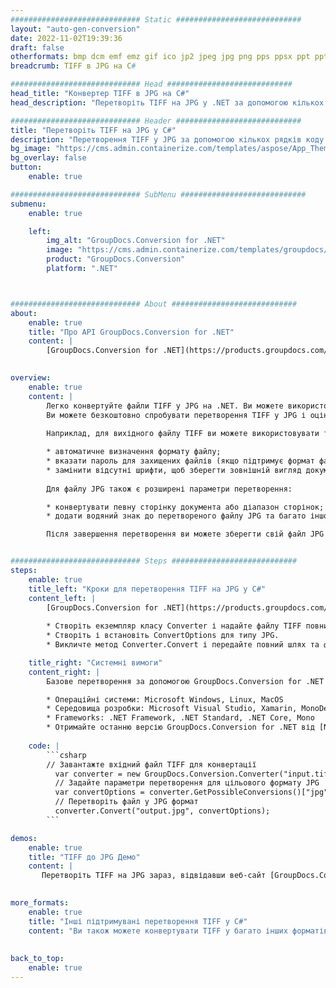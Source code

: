 ```yaml
---
############################# Static ############################
layout: "auto-gen-conversion"
date: 2022-11-02T19:39:36
draft: false
otherformats: bmp dcm emf emz gif ico jp2 jpeg jpg png pps ppsx ppt pptx psb psd svg svgz tga tif tiff webp wmf wmz
breadcrumb: TIFF в JPG на C#

############################# Head ############################
head_title: "Конвертер TIFF в JPG на C#"
head_description: "Перетворіть TIFF на JPG у .NET за допомогою кількох рядків коду. Використовуйте API перетворення документів GroupDocs, щоб конвертувати понад 160 форматів файлів."

############################# Header ############################
title: "Перетворіть TIFF на JPG у C#"
description: "Перетворення TIFF у JPG за допомогою кількох рядків коду .NET"
bg_image: "https://cms.admin.containerize.com/templates/aspose/App_Themes/V3/images/bg/header1.png"
bg_overlay: false
button:
    enable: true

############################# SubMenu ############################
submenu:
    enable: true

    left:
        img_alt: "GroupDocs.Conversion for .NET"
        image: "https://cms.admin.containerize.com/templates/groupdocs/images/product-logos/90x90-noborder/groupdocs-conversion-net.png"
        product: "GroupDocs.Conversion"
        platform: ".NET"



############################# About ############################
about:
    enable: true
    title: "Про API GroupDocs.Conversion for .NET"
    content: |
        [GroupDocs.Conversion for .NET](https://products.groupdocs.com/conversion/net/) можна використовувати для конвертації Microsoft Word, Excel, PowerPoint, PDF, Visio та інших форматів. GroupDocs.Conversion — це окремий API, який підходить для серверних і внутрішніх систем, де потрібна висока продуктивність. Він не залежить від будь-якого програмного забезпечення, такого як Microsoft або Open Office.
    

overview:
    enable: true
    content: |
        Легко конвертуйте файли TIFF у JPG на .NET. Ви можете використовувати всього пару рядків коду C# на будь-якій платформі за вашим вибором, такі як Windows, Linux, macOS.
        Ви можете безкоштовно спробувати перетворення TIFF у JPG і оцінити якість результатів перетворення. Разом із простими сценаріями перетворення файлів ви можете спробувати розширені параметри для завантаження вихідного файлу TIFF і збереження результату JPG. 
        
        Наприклад, для вихідного файлу TIFF ви можете використовувати такі параметри завантаження:

        * автоматичне визначення формату файлу;
        * вказати пароль для захищених файлів (якщо підтримує формат файлу);
        * замінити відсутні шрифти, щоб зберегти зовнішній вигляд документа.
        
        Для файлу JPG також є розширені параметри перетворення:

        * конвертувати певну сторінку документа або діапазон сторінок;
        * додати водяний знак до перетвореного файлу JPG та багато іншого.

        Після завершення перетворення ви можете зберегти свій файл JPG у локальному файлі або будь-якому сторонньому сховищі, такому як FTP, Amazon S3, Google Drive, Dropbox тощо. Зауважте: щоб конвертувати TIFF у JPG не потрібно встановлювати додаткове програмне забезпечення, таке як MS Office, Open Office, Adobe Acrobat Reader тощо.


############################# Steps ############################
steps:
    enable: true
    title_left: "Кроки для перетворення TIFF на JPG у C#"
    content_left: |
        [GroupDocs.Conversion for .NET](https://products.groupdocs.com/conversion/net/) дозволяє розробникам легко конвертувати файл TIFF у JPG за допомогою кількох рядків коду.
        
        * Створіть екземпляр класу Converter і надайте файлу TIFF повний шлях
        * Створіть і встановіть ConvertOptions для типу JPG.
        * Викличте метод Converter.Convert і передайте повний шлях та формат (JPG) як параметр

    title_right: "Системні вимоги"
    content_right: |
        Базове перетворення за допомогою GroupDocs.Conversion for .NET можна виконати за кілька простих кроків. Наші API підтримуються на всіх основних платформах і операційних системах. Перш ніж виконувати наведений нижче код, переконайтеся, що ваша система відповідає цим передумовам.

        * Операційні системи: Microsoft Windows, Linux, MacOS
        * Середовища розробки: Microsoft Visual Studio, Xamarin, MonoDevelop
        * Frameworks: .NET Framework, .NET Standard, .NET Core, Mono
        * Отримайте останню версію GroupDocs.Conversion for .NET від [Nuget](https://www.nuget.org/packages/groupdocs.conversion)
         
    code: |
        ```csharp    
        // Завантажте вхідний файл TIFF для конвертації
          var converter = new GroupDocs.Conversion.Converter("input.tiff");
          // Задайте параметри перетворення для цільового формату JPG
          var convertOptions = converter.GetPossibleConversions()["jpg"].ConvertOptions;
          // Перетворіть файл у JPG формат
          converter.Convert("output.jpg", convertOptions);
        ```

demos:
    enable: true
    title: "TIFF до JPG Демо"
    content: |
       Перетворіть TIFF на JPG зараз, відвідавши веб-сайт [GroupDocs.Conversion App](https://products.groupdocs.app/conversion/family). Онлайн-демонстрація має такі переваги
          

more_formats:
    enable: true
    title: "Інші підтримувані перетворення TIFF у C#"
    content: "Ви також можете конвертувати TIFF у багато інших форматів файлів. Перегляньте список нижче."
       
       
back_to_top:
    enable: true
---
```

